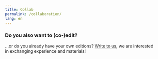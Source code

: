 ```yaml
---
title: Collab
permalink: /collaboration/
lang: en
---
```

### Do you also want to (co-)edit?
...or do you already have your own editions? [Write to us](/contact), we are interested in exchanging experience and materials!
